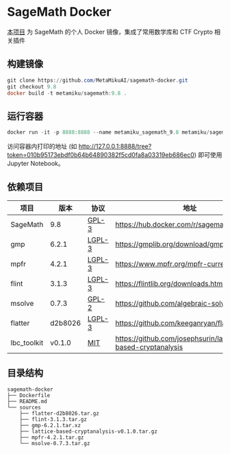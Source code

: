 
# SageMath Docker

[本项目](https://github.com/MetaMikuAI/sagemath-docker) 为 SageMath 的个人 Docker 镜像，集成了常用数学库和 CTF Crypto 相关插件

## 构建镜像

   ```powershell
   git clone https://github.com/MetaMikuAI/sagemath-docker.git
   git checkout 9.8
   docker build -t metamiku/sagemath:9.8 .
   ```

## 运行容器

```powershell
docker run -it -p 8888:8888 --name metamiku_sagemath_9.8 metamiku/sagemath:9.8
```

访问容器内打印的地址 (如 http://127.0.0.1:8888/tree?token=010b95173ebdf0b64b64890382f5cd0fa8a03319eb686ec0) 即可使用 Jupyter Notebook。

## 依赖项目

| 项目        | 版本         | 协议 | 地址 |
| ----------- | ------------ | ------------- | ------------- |
| SageMath    | 9.8          | [GPL-3](https://github.com/sagemath/sage/blob/develop/COPYING.txt) | https://hub.docker.com/r/sagemath/sagemath |
| gmp         | 6.2.1        | [LGPL-3](https://www.gnu.org/licenses/lgpl-3.0.html) | https://gmplib.org/download/gmp/ |
| mpfr        | 4.2.1        | [LGPL-3](https://www.mpfr.org/) | https://www.mpfr.org/mpfr-current/ |
| flint       | 3.1.3 | [LGPL-3](https://flintlib.org/doc/history.html#flint-3-1-0) | https://flintlib.org/downloads.html |
| msolve      | 0.7.3        | [GPL-2](https://github.com/algebraic-solving/msolve/blob/master/COPYING) | https://github.com/algebraic-solving/msolve |
| flatter     | d2b8026  | [LGPL-3](https://github.com/keeganryan/flatter/blob/main/COPYING.LESSER) | https://github.com/keeganryan/flatter |
| lbc_toolkit | v0.1.0 | [MIT](https://github.com/josephsurin/lattice-based-cryptanalysis/blob/main/LICENSE) | https://github.com/josephsurin/lattice-based-cryptanalysis |

## 目录结构

```
sagemath-docker
├── Dockerfile
├── README.md
└── sources
    ├── flatter-d2b8026.tar.gz
    ├── flint-3.1.3.tar.gz
    ├── gmp-6.2.1.tar.xz
    ├── lattice-based-cryptanalysis-v0.1.0.tar.gz
    ├── mpfr-4.2.1.tar.gz
    └── msolve-0.7.3.tar.gz
```

